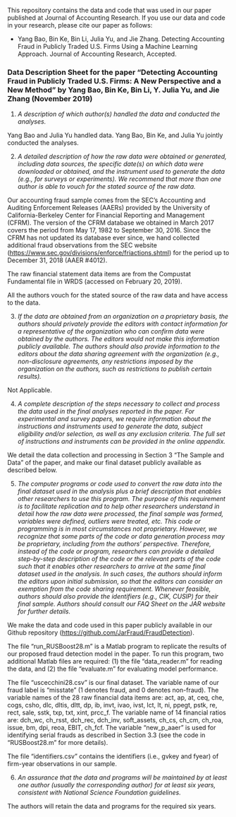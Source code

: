 This repository contains the data and code that was used in our paper published at Journal of Accounting Research. If you use our data and code in your research, please cite our paper as follows:

- Yang Bao, Bin Ke, Bin Li, Julia Yu, and Jie Zhang. Detecting Accounting Fraud in Publicly Traded U.S. Firms Using a Machine Learning Approach. Journal of Accounting Research, Accepted.

### Data Description Sheet for the paper “Detecting Accounting Fraud in Publicly Traded U.S. Firms: A New Perspective and a New Method” by Yang Bao, Bin Ke, Bin Li, Y. Julia Yu, and Jie Zhang (November 2019)

1. *A description of which author(s) handled the data and conducted the analyses.*

Yang Bao and Julia Yu handled data. Yang Bao, Bin Ke, and Julia Yu jointly conducted the analyses.

2. *A detailed description of how the raw data were obtained or generated, including data sources, the specific date(s) on which data were downloaded or obtained, and the instrument used to generate the data (e.g., for surveys or experiments). We recommend that more than one author is able to vouch for the stated source of the raw data.*

Our accounting fraud sample comes from the SEC’s Accounting and Auditing Enforcement Releases (AAERs) provided by the University of California-Berkeley Center for Financial Reporting and Management (CFRM). The version of the CFRM database we obtained in March 2017 covers the period from May 17, 1982 to September 30, 2016. Since the CFRM has not updated its database ever since, we hand collected additional fraud observations from the SEC website (https://www.sec.gov/divisions/enforce/friactions.shtml) for the period up to December 31, 2018 (AAER #4012).

The raw financial statement data items are from the Compustat Fundamental file in WRDS (accessed on February 20, 2019).

All the authors vouch for the stated source of the raw data and have access to the data.

3. *If the data are obtained from an organization on a proprietary basis, the authors should privately provide the editors with contact information for a representative of the organization who can confirm data were obtained by the authors. The editors would not make this information publicly available. The authors should also provide information to the editors about the data sharing agreement with the organization (e.g., non-disclosure agreements, any restrictions imposed by the organization on the authors, such as restrictions to publish certain results).*

Not Applicable.

4. *A complete description of the steps necessary to collect and process the data used in the final analyses reported in the paper. For experimental and survey papers, we require information about the instructions and instruments used to generate the data, subject eligibility and/or selection, as well as any exclusion criteria. The full set of instructions and instruments can be provided in the online appendix.*

We detail the data collection and processing in Section 3 “The Sample and Data” of the paper, and make our final dataset publicly available as described below.

5. *The computer programs or code used to convert the raw data into the final dataset used in the analysis plus a brief description that enables other researchers to use this program. The purpose of this requirement is to facilitate replication and to help other researchers understand in detail how the raw data were processed, the final sample was formed, variables were defined, outliers were treated, etc. This code or programming is in most circumstances not proprietary. However, we recognize that some parts of the code or data generation process may be proprietary, including from the authors’ perspective. Therefore, instead of the code or program, researchers can provide a detailed step-by-step description of the code or the relevant parts of the code such that it enables other researchers to arrive at the same final dataset used in the analysis. In such cases, the authors should inform the editors upon initial submission, so that the editors can consider an exemption from the code sharing requirement. Whenever feasible, authors should also provide the identifiers (e.g., CIK, CUSIP) for their final sample. Authors should consult our FAQ Sheet on the JAR website for further details.*

We make the data and code used in this paper publicly available in our Github repository (https://github.com/JarFraud/FraudDetection).

The file “run_RUSBoost28.m” is a Matlab program to replicate the results of our proposed fraud detection model in the paper. To run this program, two additional Matlab files are required: (1) the file “data_reader.m” for reading the data, and (2) the file “evaluate.m” for evaluating model performance.

The file “uscecchini28.csv” is our final dataset. The variable name of our fraud label is “misstate” (1 denotes fraud, and 0 denotes non-fraud). The variable names of the 28 raw financial data items are: act, ap, at, ceq, che, cogs, csho, dlc, dltis, dltt, dp, ib, invt, ivao, ivst, lct, lt, ni, ppegt, pstk, re, rect, sale, sstk, txp, txt, xint, prcc_f. The variable name of 14 financial ratios are: dch_wc, ch_rsst, dch_rec, dch_inv, soft_assets, ch_cs, ch_cm, ch_roa, issue, bm, dpi, reoa, EBIT, ch_fcf. The variable “new_p_aaer” is used for identifying serial frauds as described in Section 3.3 (see the code in “RUSBoost28.m” for more details).

The file “identifiers.csv” contains the identifiers (i.e., gvkey and fyear) of firm-year observations in our sample.

6. *An assurance that the data and programs will be maintained by at least one author (usually the corresponding author) for at least six years, consistent with National Science Foundation guidelines.*

The authors will retain the data and programs for the required six years.
